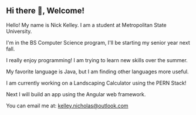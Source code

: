 ## Hi there 👋, Welcome!

Hello! My name is Nick Kelley. I am a student at Metropolitan State University.

I'm in the BS Computer Science program, I'll be starting my senior year next fall. 

I really enjoy programming! I am trying to learn new skills over the summer.

My favorite language is Java, but I am finding other languages more useful.

I am currently working on a Landscaping Calculator using the PERN Stack!

Next I will build an app using the Angular web framework.

You can email me at: kelley.nicholas@outlook.com



<!--
**nksz6/nksz6* is a ✨ _special_ ✨ repository because its `README.md` (this file) appears on your GitHub profile.

Here are some ideas to get you started:

- 🔭 I’m currently working on ...
- 🌱 I’m currently learning ...
- 👯 I’m looking to collaborate on ...
- 🤔 I’m looking for help with ...
- 💬 Ask me about ...
- 📫 How to reach me: ...
- 😄 Pronouns: ...
- ⚡ Fun fact: ...
-->
